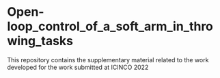 # Open-loop_control_of_a_soft_arm_in_throwing_tasks
This repository contains the supplementary material related to the work developed for the work submitted at ICINCO 2022
